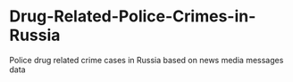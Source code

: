 # Drug-Related-Police-Crimes-in-Russia
Police drug related crime cases in Russia based on news media messages data
